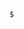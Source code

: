 

```bash
$
```
<!--stackedit_data:
eyJoaXN0b3J5IjpbLTE5MDU2NTYyNjAsNDk3ODE4ODEwLC0yMD
g4NzQ2NjEyLDczMDk5ODExNl19
-->